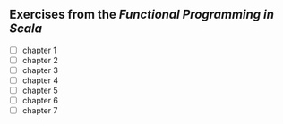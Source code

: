 ## Exercises from the *Functional Programming in Scala*

- [ ] chapter 1
- [ ] chapter 2
- [ ] chapter 3
- [ ] chapter 4
- [ ] chapter 5
- [ ] chapter 6
- [ ] chapter 7